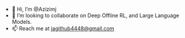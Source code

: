 - 👋 Hi, I’m @Azizimj
- 💞️ I’m looking to collaborate on Deep Offline RL, and Large Language Models.
- 📫 Reach me at jagithub4448@gmail.com

<!---
Azizimj/Azizimj is a ✨ special ✨ repository because its `README.md` (this file) appears on your GitHub profile.
You can click the Preview link to take a look at your changes.
--->
